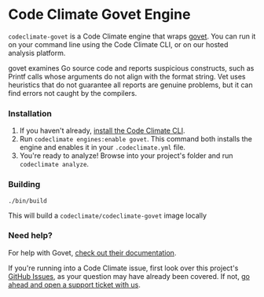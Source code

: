 # Code Climate Govet Engine

`codeclimate-govet` is a Code Climate engine that wraps [govet](https://godoc.org/golang.org/x/tools/cmd/vet). You can run it on your command line using the Code Climate CLI, or on our hosted analysis platform.

govet examines Go source code and reports suspicious constructs, such as Printf calls whose arguments do not align with the format string. Vet uses heuristics that do not guarantee all reports are genuine problems, but it can find errors not caught by the compilers.

### Installation

1. If you haven't already, [install the Code Climate CLI](https://github.com/codeclimate/codeclimate).
2. Run `codeclimate engines:enable govet`. This command both installs the engine and enables it in your `.codeclimate.yml` file.
3. You're ready to analyze! Browse into your project's folder and run `codeclimate analyze`.

### Building

```console
./bin/build
```

This will build a `codeclimate/codeclimate-govet` image locally

### Need help?

For help with Govet, [check out their documentation](https://golang.org/cmd/vet/).

If you're running into a Code Climate issue, first look over this project's [GitHub Issues](https://github.com/codeclimate/codeclimate-govet/issues), as your question may have already been covered. If not, [go ahead and open a support ticket with us](https://codeclimate.com/help).
